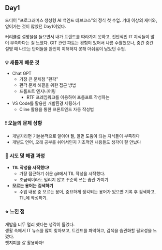 ## Day1

드디어 "프로그래머스 생성형 AI 백엔드 데브코스"의 정식 첫 수업. 기대 이상의 재미와, 얻어가는 것이 많았던 Day1이었다.

커리큘럼 설명을을 들으면서 내가 트렌드를 따라가지 못하고, 전반적인 IT 지식들이 많이 부족하다는 걸 느꼈다. GIT 관련 파트는 경험이 있어서 나름 수월했으나, 중간 중간 설명 때 나오는 단어들을 완전히 이해하지 못해 아쉬움이 남았던 수업.

### 💡 새롭게 배운 것

- Chat GPT
  - 가장 큰 문제점 "환각"
  - 환각 문제 해결을 위한 접근 방법
  - 프롬프트 엔지니어링
     - RTF 프레임워크를 이용하여 프롬프트 작성하는  
- VS Code를 활용한 개발환경 세팅하기
  - Cline 활용을 통한 프론트엔드 자동 작성법

### ❗ 오늘의 문제 상황

- 개발자라면 기본본적으로 알아야 될, 알면 도움이 되는 지식들이 부족하다
- 개발도 언어, 오래 공부를 쉬어서인지 기초적인 내용들도 생각이 잘 안났다

### 🚀 시도 및 해결 과정

- **TIL 작성을 시작했다!**
  - 가장 접근하기 쉬운 git에서 TIL 작성을 시작했다.
  - 조금씩이라도 밀리지 않고 꾸준히 쓰는 습관 가지기
- **모르는 용어는 검색하기**
  - 수업 내용 중 모르는 용어, 중요하게 생각되는 용어가 있으면 기록 후 검색하고, TIL에 작성하기.

### ⭐ 느낀 점

개발을 너무 멀리 했다는 생각이 들었다.  
생활 속에서 IT 뉴스를 많이 찾아보고, 트렌드를 파악하고, 검색을 습관화할 필요성을 느꼈다.  
챗지피를 잘 활용하자!
